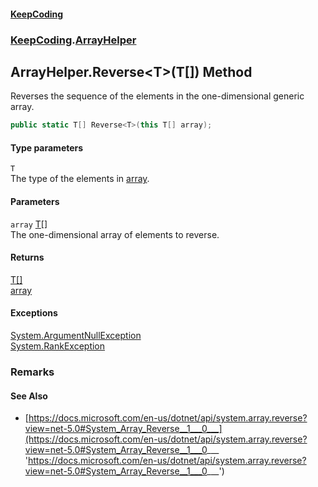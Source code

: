 #### [KeepCoding](index.md 'index')
### [KeepCoding](KeepCoding.md 'KeepCoding').[ArrayHelper](KeepCoding_ArrayHelper.md 'KeepCoding.ArrayHelper')
## ArrayHelper.Reverse&lt;T&gt;(T[]) Method
Reverses the sequence of the elements in the one-dimensional generic array.  
```csharp
public static T[] Reverse<T>(this T[] array);
```
#### Type parameters
<a name='KeepCoding_ArrayHelper_Reverse_T_(T__)_T'></a>
`T`  
The type of the elements in [array](KeepCoding_ArrayHelper_Reverse_T_(T__).md#KeepCoding_ArrayHelper_Reverse_T_(T__)_array 'KeepCoding.ArrayHelper.Reverse&lt;T&gt;(T[]).array').
  
#### Parameters
<a name='KeepCoding_ArrayHelper_Reverse_T_(T__)_array'></a>
`array` [T](KeepCoding_ArrayHelper_Reverse_T_(T__).md#KeepCoding_ArrayHelper_Reverse_T_(T__)_T 'KeepCoding.ArrayHelper.Reverse&lt;T&gt;(T[]).T')[[]](https://docs.microsoft.com/en-us/dotnet/api/System.Array 'System.Array')  
The one-dimensional array of elements to reverse.
  
#### Returns
[T](KeepCoding_ArrayHelper_Reverse_T_(T__).md#KeepCoding_ArrayHelper_Reverse_T_(T__)_T 'KeepCoding.ArrayHelper.Reverse&lt;T&gt;(T[]).T')[[]](https://docs.microsoft.com/en-us/dotnet/api/System.Array 'System.Array')  
[array](KeepCoding_ArrayHelper_Reverse_T_(T__).md#KeepCoding_ArrayHelper_Reverse_T_(T__)_array 'KeepCoding.ArrayHelper.Reverse&lt;T&gt;(T[]).array')
#### Exceptions
[System.ArgumentNullException](https://docs.microsoft.com/en-us/dotnet/api/System.ArgumentNullException 'System.ArgumentNullException')  
[System.RankException](https://docs.microsoft.com/en-us/dotnet/api/System.RankException 'System.RankException')  
### Remarks
#### See Also
- [https://docs.microsoft.com/en-us/dotnet/api/system.array.reverse?view=net-5.0#System_Array_Reverse__1___0___](https://docs.microsoft.com/en-us/dotnet/api/system.array.reverse?view=net-5.0#System_Array_Reverse__1___0___ 'https://docs.microsoft.com/en-us/dotnet/api/system.array.reverse?view=net-5.0#System_Array_Reverse__1___0___')
